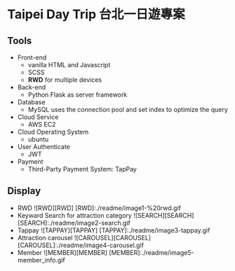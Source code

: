 # Taipei Day Trip 台北一日遊專案

## Tools
- Front-end
  - vanilla HTML and Javascript
  - SCSS
  - **RWD** for multiple devices
- Back-end
  - Python Flask as server framework
- Database
  - MySQL uses the connection pool and set index to optimize the query
- Cloud Service
  - AWS EC2
- Cloud Operating System
  - ubuntu
- User Authenticate
  - JWT
- Payment
  - Third-Party Payment System: TapPay

## Display
- RWD
  ![RWD][RWD]
  [RWD]:./readme/image1-%20rwd.gif
- Keyward Search for attraction category
  ![SEARCH][SEARCH]
  [SEARCH]:./readme/image2-search.gif
- Tappay
  ![TAPPAY][TAPPAY]
  [TAPPAY]:./readme/image3-tappay.gif
- Attraction carousel
  ![CAROUSEL][CAROUSEL]
  [CAROUSEL]:./readme/image4-carousel.gif
- Member
  ![MEMBER][MEMBER]
  [MEMBER]:./readme/image5-member_info.gif